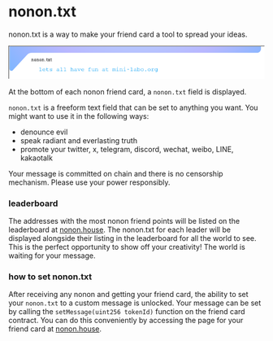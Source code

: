 # nonon.txt

nonon.txt is a way to make your friend card a tool to spread your ideas.

![nonon.txt shilling](../img/message.png "you can shill anything you want here")

At the bottom of each nonon friend card, a `nonon.txt` field is displayed.

`nonon.txt` is a freeform text field that can be set to anything you want.
You might want to use it in the following ways:

- denounce evil
- speak radiant and everlasting truth
- promote your twitter, x, telegram, discord, wechat, weibo, LINE, kakaotalk

Your message is committed on chain and there is no censorship mechanism. Please use your power responsibly.

### leaderboard

The addresses with the most nonon friend points will be listed on the leaderboard at [nonon.house](nonon.house).
The nonon.txt for each leader will be displayed alongside their listing in the leaderboard for all the world to see.
This is the perfect opportunity to show off your creativity! The world is waiting for your message.

### how to set nonon.txt

After receiving any nonon and getting your friend card, the ability to set your `nonon.txt` to a custom message is unlocked.
Your message can be set by calling the `setMessage(uint256 tokenId)` function on the friend card contract.
You can do this conveniently by accessing the page for your friend card at [nonon.house](nonon.house).
